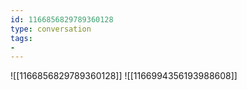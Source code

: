 ```yaml
---
id: 1166856829789360128
type: conversation
tags:
- 
---
```

![[1166856829789360128]]
![[1166994356193988608]]

